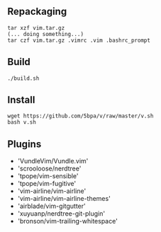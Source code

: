 ## Repackaging
```
tar xzf vim.tar.gz
(... doing something...)
tar czf vim.tar.gz .vimrc .vim .bashrc_prompt
```

## Build

```
./build.sh

```

## Install

```
wget https://github.com/5bpa/v/raw/master/v.sh
bash v.sh
```

## Plugins

* 'VundleVim/Vundle.vim'
* 'scrooloose/nerdtree'
* 'tpope/vim-sensible'
* 'tpope/vim-fugitive'
* 'vim-airline/vim-airline'
* 'vim-airline/vim-airline-themes'
* 'airblade/vim-gitgutter'
* 'xuyuanp/nerdtree-git-plugin'
* 'bronson/vim-trailing-whitespace'

